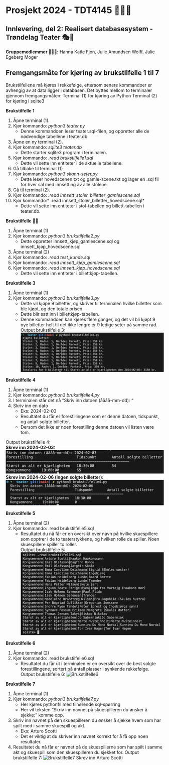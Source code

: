 # Prosjekt 2024 - TDT4145 👩🏽‍💻
## Innlevering, del 2: Realisert databasesystem - Trøndelag Teater 🎭🍿
**Gruppemedlemmer 👩‍👩‍👧:** Hanna Katle Fjon, Julie Amundsen Wolff, Julie Egeberg Moger 

## Fremgangsmåte for kjøring av brukstilfelle 1 til 7

Brukstilfellene må kjøres i rekkefølge, ettersom senere kommandoer er avhengig av at data ligger i databasen.
Det byttes mellom to terminaler gjennom fremgangsmåten:
Terminal (1) for kjøring av Python
Terminal (2) for kjøring i sqlite3

**Brukstilfelle 1**
1. Åpne terminal (1).
2. Kjør kommando: *python3 teater.py*
    - Denne kommandoen leser teater.sql-filen, og oppretter alle de nødvendige tabellene i teater.db.
3. Åpne en ny terminal (2).
4. Kjør kommando: *sqlite3 teater.db*
    - Dette starter sqlite3 program i terminalen.
5. Kjør kommando: *.read brukstilfelle1.sql*
    - Dette vil sette inn entiteter i de aktuelle tabellene.
6. Gå tilbake til terminal (1)
7. Kjør kommando: *python3 skann-seter.py*
    - Dette leser hovedscenen.txt og gamle-scene.txt og lager en .sql fil for hver sal med innsetting av alle stolene.
8. Gå til terminal (2).
9. Kjør kommando: *.read innsett_stoler_billetter_gamlescene.sql*
10. Kjør kommando:* .read innsett_stoler_billetter_hovedscene.sql*
    - Dette vil sette inn entiteter i stol-tabellen og billett-tabellen i teater.db.
   
**Brukstilfelle ✌🏼**
1. Åpne terminal (1)
2. Kjør kommando: *python3 brukstilfelle2.py*
    - Dette oppretter innsett_kjøp_gamlescene.sql og innsett_kjøp_hovedscene.sql
3. Åpne terminal (2)
4. Kjør kommando: *.read test_kunde.sql*
5. Kjør kommando: *.read innsett_kjøp_gamlescene.sql*
6. Kjør kommando: *.read innsett_kjøp_hovedscene.sql*
    -  Dette vil sette inn entiteter i billettkjøp-tabellen.

**Brukstilfelle 3**
1. Åpne terminal (1)
2. Kjør kommando: *python3 brukstilfelle3.py*
    - Dette vil kjøpe 9 billetter, og skriver til terminalen hvilke billetter som ble kjøpt, og den totale prisen.
    - Dette blir satt inn i billettkjøp-tabellen.
    - Denne kommandoen kan kjøres flere ganger, og det vil bli kjøpt 9 nye billetter helt til det ikke lengre er 9 ledige seter på samme rad.
Output brukstilfelle 3:
![Brukstilfelle3](./img/brukstilfelle3.png)

**Brukstilfelle 4**
1. Åpne terminal (1)
2. Kjør kommando: *python3 brukstilfelle4.py*
3. I terminalen står det nå “Skriv inn datoen (åååå-mm-dd): “
4. Skriv inn en dato
    - Eks: 2024-02-03
    - Resultatet du får er forestillingene som er denne datoen, tidspunkt, og antall solgte billetter.
    - Dersom det ikke er noen forestilling denne datoen vil listen være tom.  

Output brukstilfelle 4:  
**Skrev inn 2024-02-03:**
![Brukstilfelle4(1)](./img/brukstifelle4(1).png)
**Skrev inn 2024-02-06 (ingen solgte billetter):**
![Brukstilfelle4(2)](./img/brukstilfelle4(2).png)

**Brukstilfelle 5**
1. Åpne terminal (2)
2. Kjør kommando: .read brukstilfelle5.sql
    - Resultatet du nå får er en oversikt over navn på hvilke skuespillere som opptrer i de to teaterstykkene, og hvilken rolle de spiller. Noen skuespillere spiller to roller.  
Output brukstilfelle 5: 
![Brukstilfelle5](./img/brukstilfelle5.png)

**Brukstilfelle 6**
1. Åpne terminal (2)
2. Kjør kommando: .read brukstilfelle6.sql
    - Resultatet du får ut i terminalen er en oversikt over de best solgte forestillingene, sortert på antall plasser i synkende rekkefølge.
Output brukstilfelle 6:
![Brukstilfelle6](./img/brukertilfelle6.png)

**Brukstilfelle 7**
1. Åpne terminal (1)
2. Kjør kommando: *python3 brukstilfelle7.py*
    - Her kjøres pythonfil med tilhørende sql-spørring
    - Her vil teksten “Skriv inn navnet på skuespilleren du ønsker å sjekke:” komme opp.
3.  Skriv inn navnet på den skuespilleren du ønsker å sjekke hvem som har spilt med i samme skuespill og akt.
    - Eks: Arturo Scotti
    - Det er viktig at du skriver inn navnet korrekt for å få opp noen resultater.
4. Resultatet du nå får er navnet på de skuespillerne som har spilt i samme akt og skuespill som den skuespilleren du sjekket for.
Output brukstilfelle 7:
![Brukstilfelle7](./img/brukertilfelle7.png)
Skrev inn Arturo Scotti
